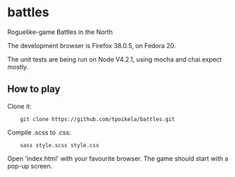 # battles
Roguelike-game Battles in the North

The development browser is Firefox 38.0.5, on Fedora 20.

The unit tests are being run on Node V4.2.1, using mocha and chai.expect mostly.

## How to play

Clone it:
```code
    git clone https://github.com/tpoikela/battles.git
```

Compile .scss to .css:
```code
    sass style.scss style.css
```

Open 'index.html' with your favourite browser. The game should start with a
pop-up screen.


